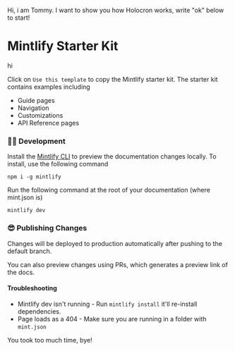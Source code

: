 Hi, i am Tommy. I want to show you how Holocron works, write "ok" below to start!

# Mintlify Starter Kit

hi

Click on `Use this template` to copy the Mintlify starter kit. The starter kit contains examples including

- Guide pages
- Navigation
- Customizations
- API Reference pages

### 👩‍💻 Development

Install the [Mintlify CLI](https://www.npmjs.com/package/mintlify) to preview the documentation changes locally. To install, use the following command

```
npm i -g mintlify
```

Run the following command at the root of your documentation (where mint.json is)

```
mintlify dev
```

### 😎 Publishing Changes

Changes will be deployed to production automatically after pushing to the default branch.

You can also preview changes using PRs, which generates a preview link of the docs.

#### Troubleshooting

- Mintlify dev isn't running - Run `mintlify install` it'll re-install dependencies.
- Page loads as a 404 - Make sure you are running in a folder with `mint.json`

You took too much time, bye!